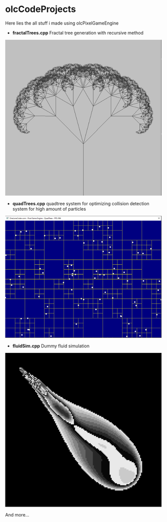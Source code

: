 # olcCodeProjects
Here lies the all stuff i made using olcPixelGameEngine

- **fractalTrees.cpp** Fractal tree generation with recursive method
<img src="/images/fractal_trees.png" alt="olcft" width="500">

- **quadTrees.cpp** quadtree system for optimizing collision detection system for high amount of particles
<img src="/images/qt.png" alt="olcft" width="500">

- **fluidSim.cpp** Dummy fluid simulation
<img src="/images/fs.png" alt="olcft" width="500">

And more...
